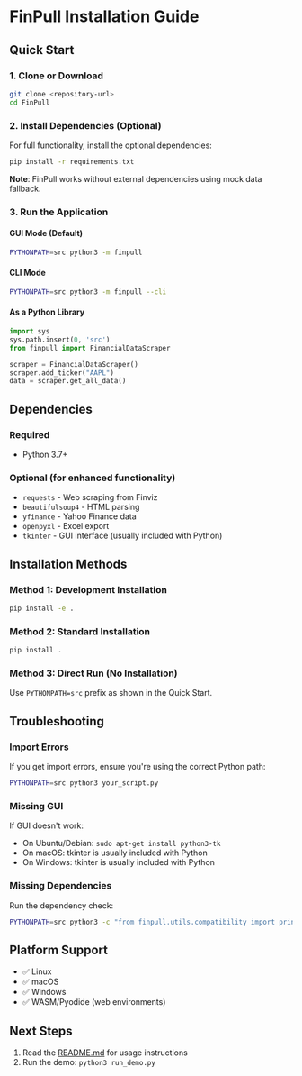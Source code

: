 # FinPull Installation Guide

## Quick Start

### 1. Clone or Download
```bash
git clone <repository-url>
cd FinPull
```

### 2. Install Dependencies (Optional)
For full functionality, install the optional dependencies:
```bash
pip install -r requirements.txt
```

**Note**: FinPull works without external dependencies using mock data fallback.

### 3. Run the Application

#### GUI Mode (Default)
```bash
PYTHONPATH=src python3 -m finpull
```

#### CLI Mode
```bash
PYTHONPATH=src python3 -m finpull --cli
```

#### As a Python Library
```python
import sys
sys.path.insert(0, 'src')
from finpull import FinancialDataScraper

scraper = FinancialDataScraper()
scraper.add_ticker("AAPL")
data = scraper.get_all_data()
```

## Dependencies

### Required
- Python 3.7+

### Optional (for enhanced functionality)
- `requests` - Web scraping from Finviz
- `beautifulsoup4` - HTML parsing
- `yfinance` - Yahoo Finance data
- `openpyxl` - Excel export
- `tkinter` - GUI interface (usually included with Python)

## Installation Methods

### Method 1: Development Installation
```bash
pip install -e .
```

### Method 2: Standard Installation
```bash
pip install .
```

### Method 3: Direct Run (No Installation)
Use `PYTHONPATH=src` prefix as shown in the Quick Start.

## Troubleshooting

### Import Errors
If you get import errors, ensure you're using the correct Python path:
```bash
PYTHONPATH=src python3 your_script.py
```

### Missing GUI
If GUI doesn't work:
- On Ubuntu/Debian: `sudo apt-get install python3-tk`
- On macOS: tkinter is usually included with Python
- On Windows: tkinter is usually included with Python

### Missing Dependencies
Run the dependency check:
```bash
PYTHONPATH=src python3 -c "from finpull.utils.compatibility import print_dependency_status; print_dependency_status()"
```

## Platform Support

- ✅ Linux
- ✅ macOS  
- ✅ Windows
- ✅ WASM/Pyodide (web environments)

## Next Steps

1. Read the [README.md](README.md) for usage instructions
2. Run the demo: `python3 run_demo.py` 